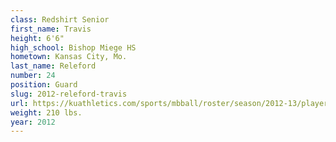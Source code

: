 ```yaml
---
class: Redshirt Senior
first_name: Travis
height: 6'6"
high_school: Bishop Miege HS
hometown: Kansas City, Mo.
last_name: Releford
number: 24
position: Guard
slug: 2012-releford-travis
url: https://kuathletics.com/sports/mbball/roster/season/2012-13/player/travis-releford/
weight: 210 lbs.
year: 2012
---
```

